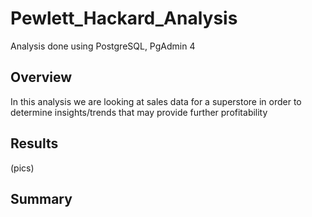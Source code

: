 # Pewlett_Hackard_Analysis
Analysis done using PostgreSQL, PgAdmin 4


## Overview
In this analysis we are looking at sales data for a superstore in order to determine insights/trends that may provide further profitability


## Results

(pics)

## Summary

